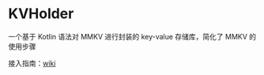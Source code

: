 # KVHolder

一个基于 Kotlin 语法对 MMKV 进行封装的 key-value 存储库，简化了 MMKV 的使用步骤

接入指南：[wiki](https://github.com/leavesCZY/KVHolder/wiki)